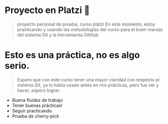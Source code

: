 # Proyecto en Platzi 💚
>proyecto personal de prueba, curso platzi
En este momento, estoy practicando y usando las metodologías del curso para el buen manejo del sistema Git y la herramienta GitHub

# Esto es una práctica, no es algo serio.
> Espero que con este curso tener una mayor claridad con respecto el sistema Git, ya lo había usado antes en mis prácticas, pero fue ver y hacer, espero lograr:

* Buena fluidez de trabajo
* Tener buenas prácticas!
* Seguir practicando.
* Prueba de cherry-pick
